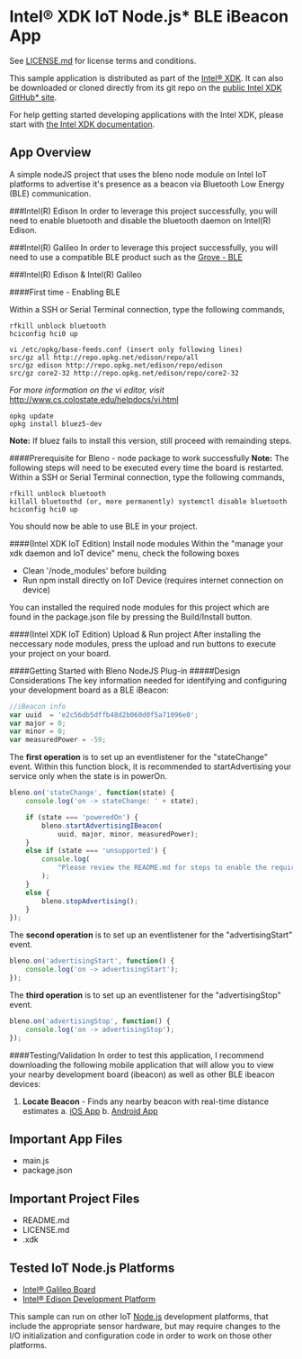 Intel® XDK IoT Node.js\* BLE iBeacon App
========================================
See [LICENSE.md](LICENSE.md) for license terms and conditions.

This sample application is distributed as part of the
[Intel® XDK](http://xdk.intel.com). It can also be downloaded
or cloned directly from its git repo on the
[public Intel XDK GitHub\* site](https://github.com/gomobile).

For help getting started developing applications with the
Intel XDK, please start with
[the Intel XDK documentation](https://software.intel.com/en-us/xdk/docs).

App Overview
------------
A simple nodeJS project that uses the bleno node module on Intel
IoT platforms to advertise it's presence as a beacon via Bluetooth
Low Energy (BLE) communication.

###Intel(R) Edison
In order to leverage this project successfully, you will need to
enable bluetooth and disable the bluetooth daemon on Intel(R) Edison.

###Intel(R) Galileo
In order to leverage this project successfully, you will need to
use a compatible BLE product such as the
[Grove - BLE](http://www.seeedstudio.com/depot/Grove-BLE-p-1929.html)


###Intel(R) Edison & Intel(R) Galileo

####First time - Enabling BLE

Within a SSH or Serial Terminal connection, type the following commands,
```
rfkill unblock bluetooth
hciconfig hci0 up

vi /etc/opkg/base-feeds.conf (insert only following lines)
src/gz all http://repo.opkg.net/edison/repo/all
src/gz edison http://repo.opkg.net/edison/repo/edison
src/gz core2-32 http://repo.opkg.net/edison/repo/core2-32
```
*For more information on the vi editor, visit* http://www.cs.colostate.edu/helpdocs/vi.html

```
opkg update
opkg install bluez5-dev
```

**Note:** If bluez fails to install this version, still proceed with remainding steps.

####Prerequisite for Bleno - node package to work successfully
**Note:** The following steps will need to be executed every time the board is restarted.
Within a SSH or Serial Terminal connection, type the following commands,
```
rfkill unblock bluetooth
killall bluetoothd (or, more permanently) systemctl disable bluetooth
hciconfig hci0 up
```

You should now be able to use BLE in your project.

####(Intel XDK IoT Edition) Install node modules
Within the "manage your xdk daemon and IoT device" menu, check the following boxes
* Clean '/node_modules' before building
* Run npm install directly on IoT Device (requires internet connection on device)

You can installed the required node modules for this project which are
found in the package.json file by pressing the Build/Install button.

####(Intel XDK IoT Edition) Upload & Run project
After installing the neccessary node modules, press the upload and run
buttons to execute your project on your board.


####Getting Started with Bleno NodeJS Plug-in
#####Design Considerations
The key information needed for identifying and configuring your development
board as a BLE iBeacon:

```javascript
//iBeacon info
var uuid  = 'e2c56db5dffb48d2b060d0f5a71096e0';
var major = 0;
var minor = 0;
var measuredPower = -59;
```

The **first operation** is to set up an eventlistener for the "stateChange"
event. Within this function block, it is recommended to startAdvertising your
service only when the state is in powerOn.

```javascript
bleno.on('stateChange', function(state) {
    console.log('on -> stateChange: ' + state);

    if (state === 'poweredOn') {
        bleno.startAdvertisingIBeacon(
            uuid, major, minor, measuredPower);
    }
    else if (state === 'unsupported') {
        console.log(
            "Please review the README.md for steps to enable the required configurations."
        );
    }
    else {
        bleno.stopAdvertising();
    }
});

```
The **second operation** is to set up an eventlistener for the "advertisingStart" event.
```javascript
bleno.on('advertisingStart', function() {
    console.log('on -> advertisingStart');
});
```

The **third operation** is to set up an eventlistener for the "advertisingStop" event.
```javascript
bleno.on('advertisingStop', function() {
    console.log('on -> advertisingStop');
});
```

####Testing/Validation
In order to test this application, I recommend downloading the following
mobile application that will allow you to view your nearby development board
(ibeacon) as well as other BLE ibeacon devices:

1. **Locate Beacon** - Finds any nearby beacon with real-time distance estimates
a. [iOS App](https://itunes.apple.com/us/app/locate-for-ibeacon/id738709014?mt=8)
b. [Android App](https://play.google.com/store/apps/details?id=com.radiusnetworks.locate&hl=en)

Important App Files
-------------------
* main.js
* package.json

Important Project Files
-----------------------
* README.md
* LICENSE.md
* <project-name>.xdk

Tested IoT Node.js Platforms
----------------------------
* [Intel® Galileo Board](http://intel.com/galileo)
* [Intel® Edison Development Platform](http://intel.com/edison)

This sample can run on other IoT [Node.js](http://nodejs.org) development
platforms, that include the appropriate sensor hardware, but may require
changes to the I/O initialization and configuration code in order to work on
those other platforms.

